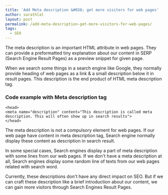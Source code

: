```yaml
---
title: 'Add Meta description &#038; get more visitors for web pages'
author: sarathlal
layout: post
permalink: /add-meta-description-get-more-visitors-for-web-pages/
tags:
  - SEO
---
```


The meta description is an important HTML attribute in web pages. They can provide a preformatted tiny explanation about our content in SERP (Search Engine Result Pages) as a preview snippet for given page.

When we search some things in a search engine like Google, they normally provide heading of web pages as a link & a small description below it in result pages. This description is the end product of HTML meta description tag.

### Code example with Meta description tag

	<head>
	<meta name="description" content="This description is called meta description. This will often show up in search results">
	</head>

The meta description is not a compulsory element for web pages. If our web page have content in meta description tag, Search engine normally display these content as description in search result.

In some special cases, Search engines display a part of meta description with some lines from our web pages. If we don't have a meta description at all, Search engines display some random line of texts from our web pages related with search word.

Currently, these descriptions don't have any direct impact on SEO. But if we can craft these description like a brief introduction about our content, we can gain more visitors through Search Engines Result Pages.

